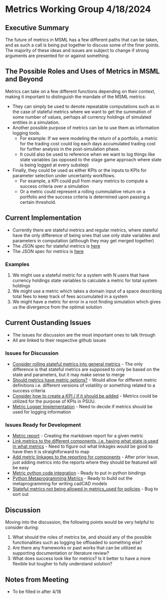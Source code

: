 # Metrics Working Group 4/18/2024

## Executive Summary

The future of metrics in MSML has a few different paths that can be taken, and as such a call is being put together to discuss some of the finer points. The majority of these ideas and issues are subject to change if strong arguments are presented for or against something.

## The Possible Roles and Uses of Metrics in MSML and Beyond

Metrics can take on a few different functions depending on their context, making it important to distinguish the mandate of the MSML metrics:

- They can simply be used to denote repeatable computations such as in the case of stateful metrics where we want to get the summation of some number of values, perhaps all currency holdings of simulated entities in a simulation.
- Another possible purpose of metrics can be to use them as information logging tools.
    - For example: If we were modeling the return of a portfolio, a metric for the trading cost could log each days accumulated trading cost for further analysis in the post-simulation phase.
    - It could also be used to reference when we want to log things like state variables (as opposed to the stage game approach where state is being logged at every substep)
- Finally, they could be used as either KPIs or the inputs to KPIs for parameter selection under uncertainty workflows. 
    - For example, a KPI could pull from many metrics to compute a success criteria over a simulation
    - Or a metric could represent a rolling cummulative return on a portfolio and the success criteria is determined upon passing a certain threshold.

## Current Implementation

- Currently there are stateful metrics and regular metrics, where stateful have the only difference of being ones that use only state variables and parameters in computation (although they may get merged together)
- The JSON spec for stateful metrics is [here](../docs/JSON-Specification/schema-definitions-stateful-metric.md)
- The JSON spec for metrics is [here](../docs/JSON-Specification/schema-definitions-metric.md)

### Examples

1. We might use a stateful metric for a system with N users that have currency holdings state variables to calculate a metric for total system holdings
2. We might use a metric which takes a domain input of a space describing total fees to keep track of fees accumulated in a system
3. We might have a metric for error in a root finding simulation which gives us the divergence from the optimal solution

## Current Oustanding Issues

- The issues for discussion are the most important ones to talk through
- All are linked to their respective github issues

### Issues for Discussion

- [Consider rolling stateful metrics into general metrics](https://github.com/BlockScience/MSML/issues/237) - The only difference is that stateful metrics are supposed to only be based on the state and parameters, but it may make sense to merge
- [Should metrics have metric options?](https://github.com/BlockScience/MSML/issues/240) - Would allow for different metric definitions i.e. different versions of volatility or something related to a success criteria
- [Consider how to create a KPI / if it should be added](https://github.com/BlockScience/MSML/issues/308) - Metrics could be utilized for the purpose of KPIs in PSUU.
- [Metric Logger Implementation](https://github.com/BlockScience/MSML/issues/338) - Need to decide if metrics should be used for logging information

### Issues Ready for Development

- [Metric report](https://github.com/BlockScience/MSML/issues/231) - Creating the markdown report for a given metric
- [Link metrics to the different components, i.e. having what state is used in what metrics](https://github.com/BlockScience/MSML/issues/232) - Need to figure out what linkages would be good to have then it is straightforward to map
- [Add metric linkages to the reporting for components](https://github.com/BlockScience/MSML/issues/233) - After prior issue, just adding metrics into the reports where they should be featured will be easy
- [Metric python code integration](https://github.com/BlockScience/MSML/issues/319) - Ready to put in python bindings
- [Python Metaprogramming Metrics](https://github.com/BlockScience/MSML/issues/337) - Ready to build out the metaprogramming for writing cadCAD models
- [Stateful metrics not being allowed in metrics_used for policies](https://github.com/BlockScience/MSML/issues/357) - Bug to sort out

## Discussion

Moving into the discussion, the following points would be very helpful to consider during:
1. What should the roles of metrics be, and should any of the possible functionalities such as logging be offloaded to something else?
2. Are there any frameworks or past works that can be utilized as supporting documentation or literature review?
3. What does success look like for metrics? Is it better to have a more flexible but tougher to fully understand solution?

## Notes from Meeting

- To be filled in after 4/18